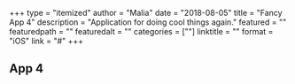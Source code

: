 +++
type = "itemized"
author = "Malia"
date = "2018-08-05"
title = "Fancy App 4"
description = "Application for doing cool things again."
featured = ""
featuredpath = ""
featuredalt = ""
categories = [""]
linktitle = ""
format = "iOS"
link = "#"
+++

## App 4
